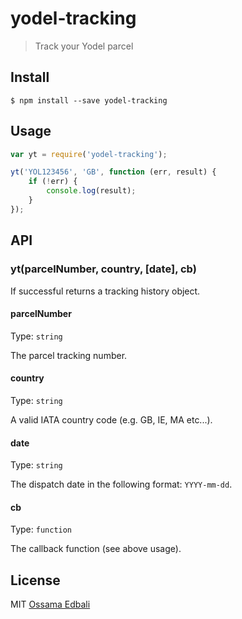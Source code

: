 # yodel-tracking

> Track your Yodel parcel

## Install

```
$ npm install --save yodel-tracking
```

## Usage

```js
var yt = require('yodel-tracking');

yt('YOL123456', 'GB', function (err, result) {
    if (!err) {
        console.log(result);
    }
});
```

## API

### yt(parcelNumber, country, [date], cb)

If successful returns a tracking history object.

#### parcelNumber

Type: `string`

The parcel tracking number.

#### country

Type: `string`

A valid IATA country code (e.g. GB, IE, MA etc...).

#### date

Type: `string`

The dispatch date in the following format: `YYYY-mm-dd`.

#### cb

Type: `function`

The callback function (see above usage).

## License

MIT [Ossama Edbali](http://oss6.github.io)
